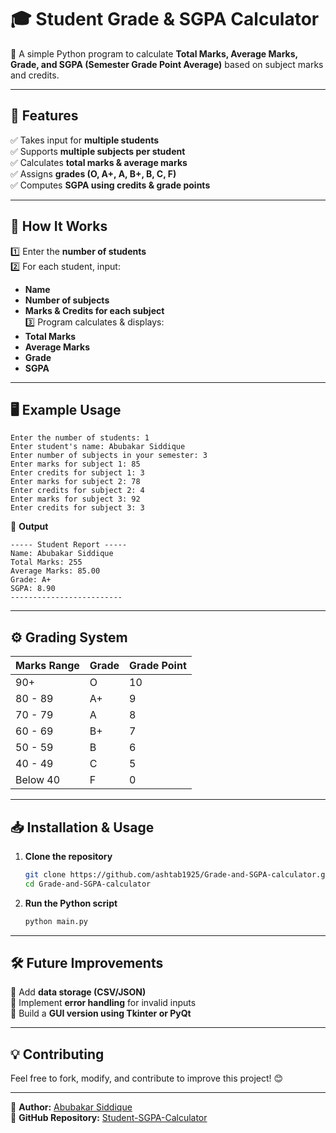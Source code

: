 # 🎓 **Student Grade & SGPA Calculator**  

📌 A simple Python program to calculate **Total Marks, Average Marks, Grade, and SGPA (Semester Grade Point Average)** based on subject marks and credits.  

---

## 🚀 **Features**
✅ Takes input for **multiple students**  
✅ Supports **multiple subjects per student**  
✅ Calculates **total marks & average marks**  
✅ Assigns **grades (O, A+, A, B+, B, C, F)**  
✅ Computes **SGPA using credits & grade points**  

---

## 📌 **How It Works**
1️⃣ Enter the **number of students**  
2️⃣ For each student, input:  
   - **Name**  
   - **Number of subjects**  
   - **Marks & Credits for each subject**  
3️⃣ Program calculates & displays:  
   - **Total Marks**  
   - **Average Marks**  
   - **Grade**  
   - **SGPA**  

---

## 🖥️ **Example Usage**
```
Enter the number of students: 1
Enter student's name: Abubakar Siddique
Enter number of subjects in your semester: 3
Enter marks for subject 1: 85
Enter credits for subject 1: 3
Enter marks for subject 2: 78
Enter credits for subject 2: 4
Enter marks for subject 3: 92
Enter credits for subject 3: 3
```
🔹 **Output**
```
----- Student Report -----
Name: Abubakar Siddique
Total Marks: 255
Average Marks: 85.00
Grade: A+
SGPA: 8.90
-------------------------
```

---

## ⚙ **Grading System**
| **Marks Range** | **Grade** | **Grade Point** |
|---------------|---------|--------------|
| 90+          | O       | 10           |
| 80 - 89      | A+      | 9            |
| 70 - 79      | A       | 8            |
| 60 - 69      | B+      | 7            |
| 50 - 59      | B       | 6            |
| 40 - 49      | C       | 5            |
| Below 40     | F       | 0            |

---

## 📥 **Installation & Usage**
1. **Clone the repository**  
   ```sh
   git clone https://github.com/ashtab1925/Grade-and-SGPA-calculator.git
   cd Grade-and-SGPA-calculator
   ```
2. **Run the Python script**  
   ```sh
   python main.py
   ```

---

## 🛠️ **Future Improvements**
🔹 Add **data storage (CSV/JSON)**  
🔹 Implement **error handling** for invalid inputs  
🔹 Build a **GUI version using Tkinter or PyQt**  

---

## 💡 **Contributing**
Feel free to fork, modify, and contribute to improve this project! 😊  

---

📌 **Author:** [Abubakar Siddique](https://github.com/ashtab1925)  
📌 **GitHub Repository:** [Student-SGPA-Calculator](https://github.com/ashtab1925/Grade-and-SGPA-calculator)  
